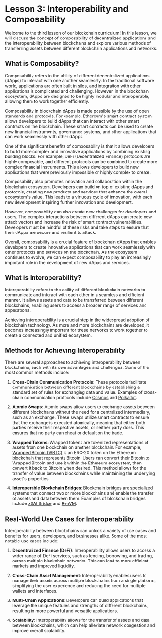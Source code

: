 # Lesson 3: Interoperability and Composability

Welcome to the third lesson of our blockchain curriculum! In this lesson, we will discuss the concept of composability of decentralized applications and the interoperability between blockchains and explore various methods of transferring assets between different blockchain applications and networks.

## What is Composability?

Composability refers to the ability of different decentralized applications (dApps) to interact with one another seamlessly. In the traditional software world, applications are often built in silos, and integration with other applications is complicated and challenging. However, in the blockchain ecosystem, dApps are designed to be highly modular and interoperable, allowing them to work together efficiently.

Composability in blockchain dApps is made possible by the use of open standards and protocols. For example, Ethereum's smart contract system allows developers to build dApps that can interact with other smart contracts on the blockchain. These smart contracts can be used to create new financial instruments, governance systems, and other applications that can work seamlessly with other dApps.

One of the significant benefits of composability is that it allows developers to build more complex and innovative applications by combining existing building blocks. For example, DeFi (Decentralized Finance) protocols are highly composable, and different protocols can be combined to create more complex financial instruments. This allows developers to build new applications that were previously impossible or highly complex to create.

Composability also promotes innovation and collaboration within the blockchain ecosystem. Developers can build on top of existing dApps and protocols, creating new products and services that enhance the overall ecosystem's value. This leads to a virtuous cycle of innovation, with each new development inspiring further innovation and development.

However, composability can also create new challenges for developers and users. The complex interactions between different dApps can create new attack vectors and increase the risk of smart contract vulnerabilities. Developers must be mindful of these risks and take steps to ensure that their dApps are secure and resilient to attack.

Overall, composability is a crucial feature of blockchain dApps that enables developers to create innovative applications that can work seamlessly with other protocols and services on the blockchain. As the ecosystem continues to evolve, we can expect composability to play an increasingly important role in the development of new dApps and services.

## What is Interoperability?

Interoperability refers to the ability of different blockchain networks to communicate and interact with each other in a seamless and efficient manner. It allows assets and data to be transferred between different blockchains, enabling users to access a broader range of services and applications.

Achieving interoperability is a crucial step in the widespread adoption of blockchain technology. As more and more blockchains are developed, it becomes increasingly important for these networks to work together to create a connected and unified ecosystem.

## Methods for Achieving Interoperability

There are several approaches to achieving interoperability between blockchains, each with its own advantages and challenges. Some of the most common methods include:

1. **Cross-Chain Communication Protocols**: These protocols facilitate communication between different blockchains by establishing a standard set of rules for exchanging data and value. Examples of cross-chain communication protocols include [Cosmos](https://cosmos.network/) and [Polkadot](https://polkadot.network/).

2. **Atomic Swaps**: Atomic swaps allow users to exchange assets between different blockchains without the need for a centralized intermediary, such as an exchange. These swaps utilize smart contracts to ensure that the exchange is executed atomically, meaning that either both parties receive their respective assets, or neither party does. This ensures that no party can cheat or default on the trade.

3. **Wrapped Tokens**: Wrapped tokens are tokenized representations of assets from one blockchain on another blockchain. For example, [Wrapped Bitcoin (WBTC)](https://www.wbtc.network/) is an ERC-20 token on the Ethereum blockchain that represents Bitcoin. Users can convert their Bitcoin to Wrapped Bitcoin and use it within the Ethereum ecosystem, then convert it back to Bitcoin when desired. This method allows for the transfer of value between blockchains while maintaining the underlying asset's properties.

4. **Interoperable Blockchain Bridges**: Blockchain bridges are specialized systems that connect two or more blockchains and enable the transfer of assets and data between them. Examples of blockchain bridges include [xDAI Bridge](https://www.xdaichain.com/for-users/converting-xdai-via-bridge) and [RenVM](https://renproject.io/).

## Real-World Use Cases for Interoperability

Interoperability between blockchains can unlock a variety of use cases and benefits for users, developers, and businesses alike. Some of the most notable use cases include:

1. **Decentralized Finance (DeFi)**: Interoperability allows users to access a wider range of DeFi services, such as lending, borrowing, and trading, across multiple blockchain networks. This can lead to more efficient markets and improved liquidity.

2. **Cross-Chain Asset Management**: Interoperability enables users to manage their assets across multiple blockchains from a single platform, simplifying the user experience and reducing the need for multiple wallets and interfaces.

3. **Multi-Chain Applications**: Developers can build applications that leverage the unique features and strengths of different blockchains, resulting in more powerful and versatile applications.

4. **Scalability**: Interoperability allows for the transfer of assets and data between blockchains, which can help alleviate network congestion and improve overall scalability.
